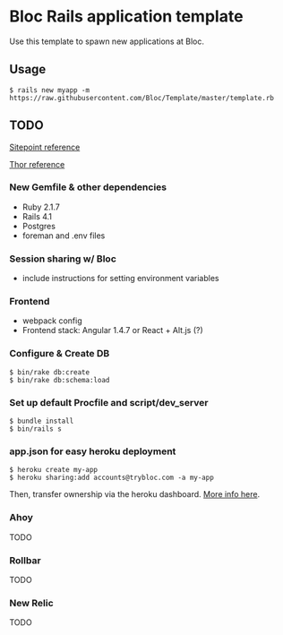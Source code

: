 # Bloc Rails application template

Use this template to spawn new applications at Bloc.

## Usage

```
$ rails new myapp -m https://raw.githubusercontent.com/Bloc/Template/master/template.rb
```

## TODO

[Sitepoint reference](https://www.sitepoint.com/rails-application-templates-real-world/)

[Thor reference](https://www.sitepoint.com/introduction-thor/)

### New Gemfile & other dependencies

- Ruby 2.1.7
- Rails 4.1
- Postgres
- foreman and .env files

### Session sharing w/ Bloc

- include instructions for setting environment variables

### Frontend

- webpack config
- Frontend stack: Angular 1.4.7 or React + Alt.js (?)

### Configure & Create DB

```
$ bin/rake db:create
$ bin/rake db:schema:load
```

### Set up default Procfile and script/dev_server

```
$ bundle install
$ bin/rails s
```

### app.json for easy heroku deployment

```
$ heroku create my-app
$ heroku sharing:add accounts@trybloc.com -a my-app
```

Then, transfer ownership via the heroku dashboard. [More info here](https://devcenter.heroku.com/articles/transferring-apps).

### Ahoy

TODO

### Rollbar

TODO

### New Relic

TODO



